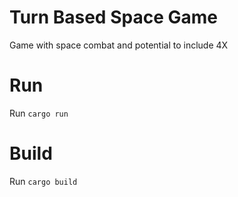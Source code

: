 # Turn Based Space Game
Game with space combat and potential to include 4X

# Run
Run `cargo run`

# Build
Run `cargo build`
